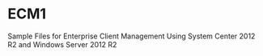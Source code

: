 # ECM1
Sample Files for Enterprise Client Management Using System Center 2012 R2 and Windows Server 2012 R2
